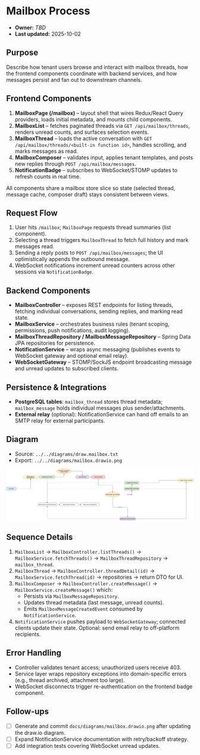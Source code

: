 # Mailbox Process
- **Owner:** _TBD_
- **Last updated:** 2025-10-02

## Purpose
Describe how tenant users browse and interact with mailbox threads, how the frontend components coordinate with backend services, and how messages persist and fan out to downstream channels.

## Frontend Components
1. **MailboxPage (/mailbox)** – layout shell that wires Redux/React Query providers, loads initial metadata, and mounts child components.
2. **MailboxList** – fetches paginated threads via `GET /api/mailbox/threads`, renders unread counts, and surfaces selection events.
3. **MailboxThread** – loads the active conversation with `GET /api/mailbox/threads/<built-in function id>`, handles scrolling, and marks messages as read.
4. **MailboxComposer** – validates input, applies tenant templates, and posts new replies through `POST /api/mailbox/messages`.
5. **NotificationBadge** – subscribes to WebSocket/STOMP updates to refresh counts in real time.

All components share a mailbox store slice so state (selected thread, message cache, composer draft) stays consistent between views.

## Request Flow
1. User hits `/mailbox`; `MailboxPage` requests thread summaries (list component).
2. Selecting a thread triggers `MailboxThread` to fetch full history and mark messages read.
3. Sending a reply posts to `POST /api/mailbox/messages`; the UI optimistically appends the outbound message.
4. WebSocket notifications increment unread counters across other sessions via `NotificationBadge`.

## Backend Components
- **MailboxController** – exposes REST endpoints for listing threads, fetching individual conversations, sending replies, and marking read state.
- **MailboxService** – orchestrates business rules (tenant scoping, permissions, push notifications, audit logging).
- **MailboxThreadRepository / MailboxMessageRepository** – Spring Data JPA repositories for persistence.
- **NotificationService** – wraps async messaging (publishes events to WebSocket gateway and optional email relay).
- **WebSocketGateway** – STOMP/SockJS endpoint broadcasting message and unread updates to subscribed clients.

## Persistence & Integrations
- **PostgreSQL tables**: `mailbox_thread` stores thread metadata; `mailbox_message` holds individual messages plus sender/attachments.
- **External relay** (optional): NotificationService can hand off emails to an SMTP relay for external participants.

## Diagram
- Source: `../../diagrams/draw.mailbox.txt`
- Export: `../../diagrams/mailbox.drawio.png`

![Mailbox flow](../../diagrams/mailbox.drawio.png)

## Sequence Details
1. `MailboxList` → `MailboxController.listThreads()` → `MailboxService.fetchThreads()` → `MailboxThreadRepository` → `mailbox_thread`.
2. `MailboxThread` → `MailboxController.threadDetail(id)` → `MailboxService.fetchThread(id)` → repositories → return DTO for UI.
3. `MailboxComposer` → `MailboxController.createMessage()` → `MailboxService.createMessage()` which:
   - Persists via `MailboxMessageRepository`.
   - Updates thread metadata (last message, unread counts).
   - Emits `MailboxMessageCreatedEvent` consumed by `NotificationService`.
4. `NotificationService` pushes payload to `WebSocketGateway`; connected clients update their state. Optional: send email relay to off-platform recipients.

## Error Handling
- Controller validates tenant access; unauthorized users receive 403.
- Service layer wraps repository exceptions into domain-specific errors (e.g., thread archived, attachment too large).
- WebSocket disconnects trigger re-authentication on the frontend badge component.

## Follow-ups
- [ ] Generate and commit `docs/diagrams/mailbox.drawio.png` after updating the draw.io diagram.
- [ ] Expand NotificationService documentation with retry/backoff strategy.
- [ ] Add integration tests covering WebSocket unread updates.
